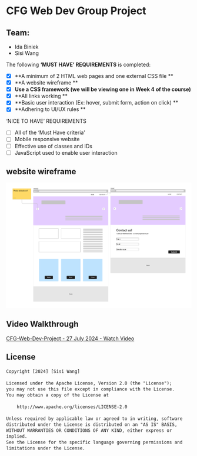 # CFG Web Dev Group Project

## Team: 
* Ida Biniek<br>
* Sisi Wang

The following **‘MUST HAVE’  REQUIREMENTS** is completed:

- [x] **A minimum of 2 HTML web pages and one external CSS file **
- [x] **A website wireframe **
- [x] **Use a CSS framework (we will be viewing one in Week 4 of the course)**
- [x] **All links working **
- [x] **Basic user interaction (Ex: hover, submit form, action on click) **
- [x] **Adhering to UI/UX rules **

‘NICE TO HAVE’ REQUIREMENTS
- [ ] All of the ‘Must Have criteria’
- [ ] Mobile responsive website
- [ ] Effective use of classes and IDs
- [ ] JavaScript used to enable user interaction 

## website wireframe
![Project Image](Images/Wireframe.jpg)


## Video Walkthrough
<div>
    <a href="https://www.loom.com/share/7483faf8c1354829988def52758ad0c1">
      <p>CFG-Web-Dev-Project - 27 July 2024 - Watch Video</p>
    </a>
  </div>


## License

    Copyright [2024] [Sisi Wang]

    Licensed under the Apache License, Version 2.0 (the "License");
    you may not use this file except in compliance with the License.
    You may obtain a copy of the License at

        http://www.apache.org/licenses/LICENSE-2.0

    Unless required by applicable law or agreed to in writing, software
    distributed under the License is distributed on an "AS IS" BASIS,
    WITHOUT WARRANTIES OR CONDITIONS OF ANY KIND, either express or implied.
    See the License for the specific language governing permissions and
    limitations under the License.
